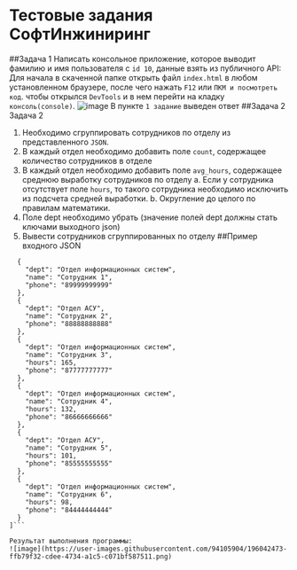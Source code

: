 # Тестовые задания СофтИнжиниринг
##Задача 1
Написать консольное приложение, которое выводит фамилию и имя пользователя с ```id 10```, данные взять из публичного API:
Для начала в скаченной папке открыть файл ```index.html``` в любом установленном браузере, после чего нажать ```F12``` или ```ПКМ и посмотреть код```. чтобы открылся ```DevTools``` и в нем перейти на кладку ```консоль(console)```.
![image](https://user-images.githubusercontent.com/94105904/196042035-daa9b0e1-85ec-455c-b990-3474c01de7ce.png)
В пункте ```1 задание``` выведен ответ
##Задача 2
Задача 2
1.  Необходимо сгруппировать сотрудников по отделу из представленного ```JSON```. 
2.  В каждый отдел необходимо добавить поле ```count```, содержащее количество сотрудников в отделе
3.  В каждый отдел необходимо добавить поле ```avg_hours```, содержащее среднюю выработку сотрудников по отделу
    a.  Если у сотрудника отсутствует поле ```hours```, то такого сотрудника необходимо исключить из подсчета средней выработки.
    b.  Округление до целого по правилам математики.
4.  Поле dept необходимо убрать (значение полей dept должны стать ключами выходного json)
5.  Вывести сотрудников сгруппированных по отделу
##Пример входного JSON
```[
  {
    "dept": "Отдел информационных систем",
    "name": "Сотрудник 1",
    "phone": "89999999999"
  },
  {
    "dept": "Отдел АСУ",
    "name": "Сотрудник 2",
    "phone": "88888888888"
  },
  {
    "dept": "Отдел информационных систем",
    "name": "Сотрудник 3",
    "hours": 165,
    "phone": "87777777777"
  },
  {
    "dept": "Отдел информационных систем",
    "name": "Сотрудник 4",
    "hours": 132,
    "phone": "86666666666"
  },
  {
    "dept": "Отдел АСУ",
    "name": "Сотрудник 5",
    "hours": 101,
    "phone": "85555555555"
  },
  {
    "dept": "Отдел информационных систем",
    "name": "Сотрудник 6",
    "hours": 98,
    "phone": "84444444444"
  }
]```

Результат выполнения программы:
![image](https://user-images.githubusercontent.com/94105904/196042473-ffb79f32-cdee-4734-a1c5-c071bf587511.png)
